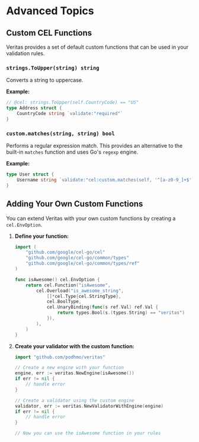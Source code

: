 # Advanced Topics

## Custom CEL Functions

Veritas provides a set of default custom functions that can be used in your validation rules.

### `strings.ToUpper(string) string`

Converts a string to uppercase.

**Example:**
```go
// @cel: strings.ToUpper(self.CountryCode) == "US"
type Address struct {
    CountryCode string `validate:"required"`
}
```

### `custom.matches(string, string) bool`

Performs a regular expression match. This provides an alternative to the built-in `matches` function and uses Go's `regexp` engine.

**Example:**
```go
type User struct {
    Username string `validate:"cel:custom.matches(self, '^[a-z0-9_]+$')"`
}
```

## Adding Your Own Custom Functions

You can extend Veritas with your own custom functions by creating a `cel.EnvOption`.

1.  **Define your function:**

    ```go
    import (
        "github.com/google/cel-go/cel"
        "github.com/google/cel-go/common/types"
        "github.com/google/cel-go/common/types/ref"
    )

    func isAwesome() cel.EnvOption {
        return cel.Function("isAwesome",
            cel.Overload("is_awesome_string",
                []*cel.Type{cel.StringType},
                cel.BoolType,
                cel.UnaryBinding(func(s ref.Val) ref.Val {
                    return types.Bool(s.(types.String) == "veritas")
                }),
            ),
        )
    }
    ```

2.  **Create your validator with the custom function:**

    ```go
    import "github.com/podhmo/veritas"

    // Create a new engine with your function
    engine, err := veritas.NewEngine(isAwesome())
    if err != nil {
        // handle error
    }

    // Create a validator using the custom engine
    validator, err := veritas.NewValidatorWithEngine(engine)
    if err != nil {
        // handle error
    }

    // Now you can use the isAwesome function in your rules
    ```
